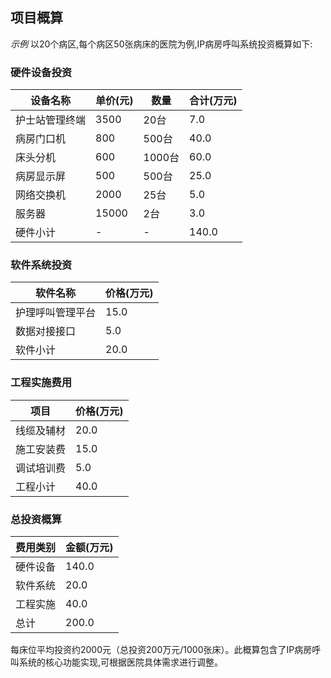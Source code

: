 ## 项目概算

*示例*
以20个病区,每个病区50张病床的医院为例,IP病房呼叫系统投资概算如下:

### 硬件设备投资

| 设备名称 | 单价(元) | 数量 | 合计(万元) |
|---------|---------|------|------------|
| 护士站管理终端 | 3500 | 20台 | 7.0 |
| 病房门口机 | 800 | 500台 | 40.0 |
| 床头分机 | 600 | 1000台 | 60.0 |
| 病房显示屏 | 500 | 500台 | 25.0 |
| 网络交换机 | 2000 | 25台 | 5.0 |
| 服务器 | 15000 | 2台 | 3.0 |
| 硬件小计 | - | - | 140.0 |

### 软件系统投资

| 软件名称 | 价格(万元) |
|---------|------------|
| 护理呼叫管理平台 | 15.0 |
| 数据对接接口 | 5.0 |
| 软件小计 | 20.0 |

### 工程实施费用

| 项目 | 价格(万元) |
|------|------------|
| 线缆及辅材 | 20.0 |
| 施工安装费 | 15.0 |
| 调试培训费 | 5.0 |
| 工程小计 | 40.0 |

### 总投资概算

| 费用类别 | 金额(万元) |
|---------|------------|
| 硬件设备 | 140.0 |
| 软件系统 | 20.0 |
| 工程实施 | 40.0 |
| 总计 | 200.0 |

每床位平均投资约2000元（总投资200万元/1000张床）。此概算包含了IP病房呼叫系统的核心功能实现,可根据医院具体需求进行调整。
